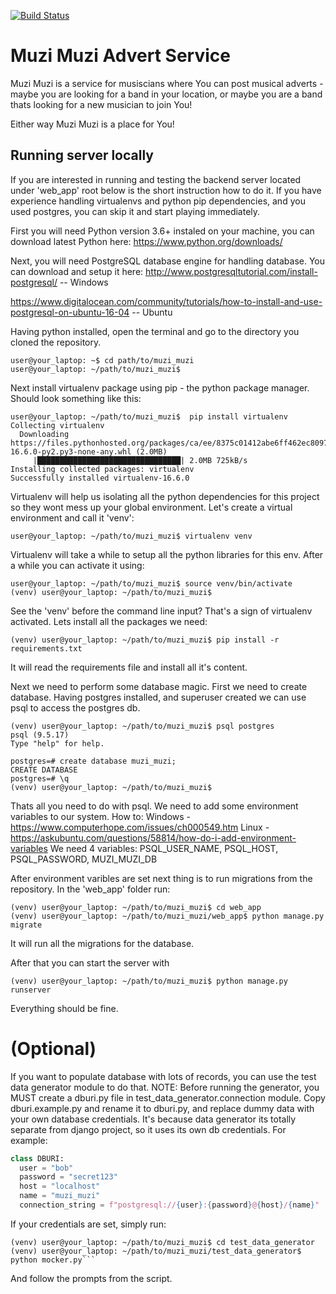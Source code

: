 [![Build Status](https://travis-ci.org/sznowak13/muzi_muzi.svg?branch=master)](https://travis-ci.org/sznowak13/muzi_muzi)

# Muzi Muzi Advert Service

Muzi Muzi is a service for musiscians where You can post musical adverts - 
maybe you are looking for a band in your location, or maybe you are a band
thats looking for a new musician to join You!

Either way Muzi Muzi is a place for You!

## Running server locally

If you are interested in running and testing the backend server located under 'web_app' root below is the short instruction 
how to do it. If you have experience handling virtualenvs and python pip dependencies, and you used postgres, you can skip it
and start playing immediately.

First you will need Python version 3.6+ instaled on your machine, you can download latest Python here:
https://www.python.org/downloads/

Next, you will need PostgreSQL database engine for handling database. You can download and setup it here:
http://www.postgresqltutorial.com/install-postgresql/ -- Windows

https://www.digitalocean.com/community/tutorials/how-to-install-and-use-postgresql-on-ubuntu-16-04 -- Ubuntu


Having python installed, open the terminal and go to the directory you cloned the repository.
```
user@your_laptop: ~$ cd path/to/muzi_muzi
user@your_laptop: ~/path/to/muzi_muzi$ 
```

Next install virtualenv package using pip - the python package manager. Should look something like this:
```
user@your_laptop: ~/path/to/muzi_muzi$  pip install virtualenv
Collecting virtualenv
  Downloading https://files.pythonhosted.org/packages/ca/ee/8375c01412abe6ff462ec80970e6bb1c4308724d4366d7519627c98691ab/virtualenv-16.6.0-py2.py3-none-any.whl (2.0MB)
     |████████████████████████████████| 2.0MB 725kB/s 
Installing collected packages: virtualenv
Successfully installed virtualenv-16.6.0
```
Virtualenv will help us isolating all the python dependencies for this project so they wont mess up your global environment.
Let's create a virtual environment and call it 'venv':
```
user@your_laptop: ~/path/to/muzi_muzi$ virtualenv venv
```
Virtualenv will take a while to setup all the python libraries for this env.
After a while you can activate it using:
```
user@your_laptop: ~/path/to/muzi_muzi$ source venv/bin/activate
(venv) user@your_laptop: ~/path/to/muzi_muzi$
```
See the 'venv' before the command line input? That's a sign of virtualenv activated.
Lets install all the packages we need:
```
(venv) user@your_laptop: ~/path/to/muzi_muzi$ pip install -r requirements.txt
```
It will read the requirements file and install all it's content.

Next we need to perform some database magic. First we need to create database.
Having postgres installed, and superuser created we can use psql to access the postgres db.
```
(venv) user@your_laptop: ~/path/to/muzi_muzi$ psql postgres
psql (9.5.17)
Type "help" for help.

postgres=# create database muzi_muzi;
CREATE DATABASE
postgres=# \q
(venv) user@your_laptop: ~/path/to/muzi_muzi$
```
Thats all you need to do with psql. We need to add some environment variables to our system. 
How to:
Windows - https://www.computerhope.com/issues/ch000549.htm
Linux - https://askubuntu.com/questions/58814/how-do-i-add-environment-variables
We need 4 variables:
PSQL_USER_NAME,
PSQL_HOST,
PSQL_PASSWORD,
MUZI_MUZI_DB

After environment varibles are set next thing is to run migrations from the repository.
In the 'web_app' folder run:
```
(venv) user@your_laptop: ~/path/to/muzi_muzi$ cd web_app
(venv) user@your_laptop: ~/path/to/muzi_muzi/web_app$ python manage.py migrate
```
It will run all the migrations for the database.

After that you can start the server with
```
(venv) user@your_laptop: ~/path/to/muzi_muzi$ python manage.py runserver
```
Everything should be fine.

# (Optional) 
If you want to populate database with lots of records, you can use the test data generator module to do that.
NOTE: Before running the generator, you MUST create a dburi.py file in test_data_generator.connection module.
      Copy dburi.example.py and rename it to dburi.py, and replace dummy data with your own database credentials.
      It's because data generator its totally separate from django project, so it uses its own db credentials.
      For example:
  ```python
  class DBURI:
    user = "bob"
    password = "secret123"
    host = "localhost"
    name = "muzi_muzi"
    connection_string = f"postgresql://{user}:{password}@{host}/{name}"

  ```
      
 If your credentials are set, simply run:
 ```
(venv) user@your_laptop: ~/path/to/muzi_muzi$ cd test_data_generator
(venv) user@your_laptop: ~/path/to/muzi_muzi/test_data_generator$ python mocker.py```
```
And follow the prompts from the script.
